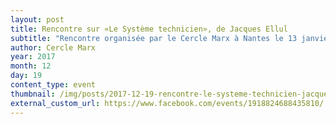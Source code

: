 ```yaml
---
layout: post
title: Rencontre sur «Le Système technicien», de Jacques Ellul
subtitle: "Rencontre organisée par le Cercle Marx à Nantes le 13 janvier 2018 à 19h"
author: Cercle Marx
year: 2017
month: 12
day: 19
content_type: event
thumbnail: /img/posts/2017-12-19-rencontre-le-systeme-technicien-jacques-ellul/thumbnail.jpg
external_custom_url: https://www.facebook.com/events/1918824688435810/
---
```

